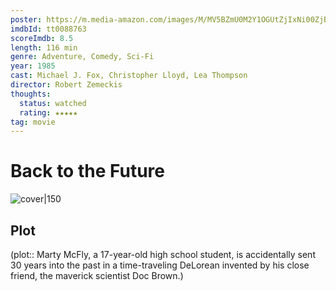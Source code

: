 ```yaml
---
poster: https://m.media-amazon.com/images/M/MV5BZmU0M2Y1OGUtZjIxNi00ZjBkLTg1MjgtOWIyNThiZWIwYjRiXkEyXkFqcGdeQXVyMTQxNzMzNDI@._V1_SX300.jpg
imdbId: tt0088763
scoreImdb: 8.5
length: 116 min
genre: Adventure, Comedy, Sci-Fi
year: 1985
cast: Michael J. Fox, Christopher Lloyd, Lea Thompson
director: Robert Zemeckis
thoughts:
  status: watched
  rating: ★★★★★
tag: movie
---
```


# Back to the Future

![cover|150](https://m.media-amazon.com/images/M/MV5BZmU0M2Y1OGUtZjIxNi00ZjBkLTg1MjgtOWIyNThiZWIwYjRiXkEyXkFqcGdeQXVyMTQxNzMzNDI@._V1_SX300.jpg)
## Plot
(plot:: Marty McFly, a 17-year-old high school student, is accidentally sent 30 years into the past in a time-traveling DeLorean invented by his close friend, the maverick scientist Doc Brown.)